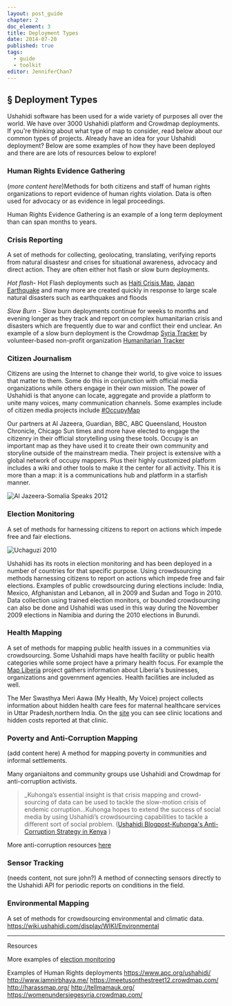```yaml
---
layout: post_guide
chapter: 2
doc_element: 3
title: Deployment Types
date: 2014-07-20
published: true
tags:
  - guide
  - toolkit
editor: JenniferChan7
---
```


## &sect; Deployment Types

Ushahidi software has been used for a wide variety of purposes all over the world. We have over 3000 Ushahidi platform and Crowdmap deployments. If you're thinking about what type of map to consider, read below about our common types of projects. Already have an idea for your Ushahidi deployment? Below are some examples of how they have been deployed and there are are lots of resources below to explore!

### Human Rights Evidence Gathering

(_more content here_)Methods for both citizens and staff of human rights organizations to report evidence of human rights violation. Data is often used for advocacy or as evidence in legal proceedings.

Human Rights Evidence Gathering is an example of a long term deployment than can span months to years.

### Crisis Reporting

A set of methods for collecting, geolocating, translating, verifying reports from natural disastesr and crises for situational awareness, advocacy and direct action. They are often either hot flash or slow burn deployments.

_Hot flash_- Hot Flash deployments such as [Haiti Crisis Map](http://blog.ushahidi.com/2010/01/13/haiti-earthquake/), [Japan Earthquake](http://blog.ushahidi.com/2011/03/16/crisis-mapping-japans-earthquake-and-how-you-can-help/) and many more are created quickly in response to large scale natural disasters such as earthquakes and floods

_Slow Burn_ - Slow burn deployments continue for weeks to months and evening longer as they track and report on complex humanitarian crisis and disasters which are frequently due to war and conflict their end unclear. An example of a slow burn deployment is the Crowdmap [Syria Tracker](https://syriatracker.crowdmap.com/main) by volunteer-based non-profit organization [Humanitarian Tracker](http://www.humanitariantracker.org/)

### Citizen Journalism

Citizens are using the Internet to change their world, to give voice to issues that matter to them.  Some do this in conjunction with official media organizations while others engage in their own mission. The power of Ushahidi is that anyone can locate, aggregate and provide a platform to unite many voices, many communication channels.
Some examples include of citizen media projects include [#OccupyMap](Map.occupy.net)

Our partners at Al Jazeera, Guardian, BBC, ABC Queensland, Houston Chronicle, Chicago Sun times and more have elected to engage the citizenry in their official storytelling using these tools.
Occupy is an important map as they have used it to create their own community and storyline outside of the mainstream media. Their project is extensive with a global network of occupy mappers. Plus their highly customized platform includes a wiki and other tools to make it the center for all activity. This it is more than a map: it is a communications hub and platform in a starfish manner.

![Al Jazeera-Somalia Speaks 2012](http://blog.ushahidi.com/wp-content/uploads/2012/02/Somalia-Speaks.jpg)

### Election Monitoring

A set of methods for harnessing citizens to report on actions which impede free and fair elections.

![Uchaguzi 2010](http://blog.ushahidi.com/wp-content/uploads/2012/09/Uchaguzi_kenya.png)

Ushahidi has its roots in election monitoring and has been deployed in a number of countries for that specific purpose. Using crowdsourcing methods
harnessing citizens to report on actions which impede free and fair elections. Examples of public crowdsourcing during elections include: India, Mexico, Afghanistan and Lebanon, all in 2009 and Sudan and Togo in 2010. Data collection using trained election monitors, or bounded crowdsourcing can also be done and Ushahidi was used in this way during the November 2009 elections in Namibia and during the 2010 elections in Burundi.


### Health Mapping

A set of methods for mapping public health issues in a communities via crowdsourcing. Some Ushahidi maps have health facility or public health categories while some project have a primary health focus.  For example the [Map Liberia](http://liberia.ushahidi.com/) project gathers information about Liberia's businesses, organizations and government agencies. Health facilities are included as well.

The Mer Swasthya Meri Aawa (My Health, My Voice) project collects information about hidden health care fees for maternal healthcare services in Uttar Pradesh,northern India.  On the [site](http://meraswasthyameriaawaz.org/reports/view/820) you can see clinic locations and hidden costs reported at that clinic.


### Poverty and Anti-Corruption Mapping

(add content here) A method for mapping poverty in communities and informal settlements.

Many organiaitons and community groups use Ushahidi and Crowdmap for anti-corruption activists.

>_Kuhonga’s essential insight is that crisis mapping and crowd-sourcing of data can be used to tackle the slow-motion crisis of endemic corruption...Kuhonga hopes to extend the success of social media by using Ushahidi’s crowdsourcing capabilities to tackle a different sort of social problem.
([Ushahidi Blogpost-Kuhonga's Anti-Corruption Strategy in Kenya](http://blog.ushahidi.com/2013/01/14/kuhongas-anti-corruption-strategy-in-kenya/) )

More anti-corruption resources [here](https://wiki.ushahidi.com/display/WIKI/Anti-Corruption+and+Transparency)

### Sensor Tracking

(needs content, not sure john?)
A method of connecting sensors directly to the Ushahidi API for periodic reports on conditions in the field.

### Environmental Mapping

A set of methods for crowdsourcing environmental and climatic data.
https://wiki.ushahidi.com/display/WIKI/Environmental

___
Resources

More examples of [election monitoring](https://wiki.ushahidi.com/display/WIKI/Election+Monitoring)

Examples of Human Rights deployments     https://www.apc.org/ushahidi/
    http://www.iamnirbhaya.me/
    https://meetusonthestreet12.crowdmap.com/
    http://harassmap.org/
    http://tellmamauk.org/
    https://womenundersiegesyria.crowdmap.com/
